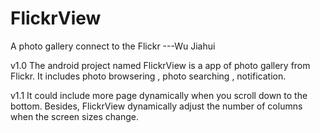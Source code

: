 # FlickrView
A photo gallery connect to the Flickr ---Wu Jiahui

v1.0
The android project named FlickrView is a app of photo gallery from Flickr. It includes photo browsering , photo searching , notification.

v1.1
It could include more page dynamically when you scroll down to the bottom. Besides, FlickrView dynamically adjust the number of columns when the screen sizes change.